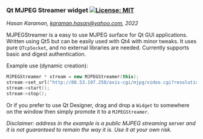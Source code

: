 ### Qt MJPEG Streamer widget [![License: MIT](https://img.shields.io/badge/License-MIT-yellow.svg)](https://opensource.org/licenses/MIT)
_Hasan Karaman, karaman.hasan@yahoo.com, 2022_

MJPEGStreamer is a easy to use MJPEG surface for Qt GUI applications. Written using Qt5 but can be easily used with Qt4 with minor tweaks.
It uses pure `QTcpSocket`, and no external libraries are needed. Currently supports basic and digest authentication. 

Example use (dynamic creation):
```c++
MJPEGStreamer * stream = new MJPEGStreamer(this);
stream->set_url("http://88.53.197.250/axis-cgi/mjpg/video.cgi?resolution=320x240");
stream->start();
stream->stop();
```

Or if you prefer to use Qt Designer, drag and drop a `Widget` to somewhere on the window then simply promote it to a `MJPEGStreamer`.

_Disclaimer: address in the example is a public MJPEG streaming server and it is not guaranteed to remain the way it is. Use it at your own risk._
